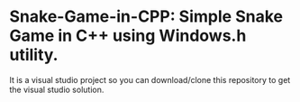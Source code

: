 # Snake-Game-in-CPP: Simple Snake Game in C++ using Windows.h utility.
It is a visual studio project so you can download/clone this repository to get the visual studio solution.
